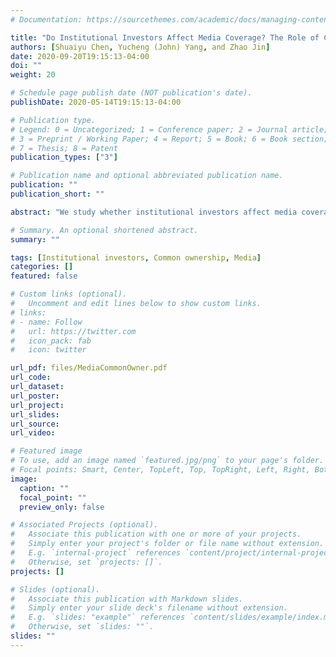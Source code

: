 ```yaml
---
# Documentation: https://sourcethemes.com/academic/docs/managing-content/

title: "Do Institutional Investors Affect Media Coverage? The Role of Common Ownership "
authors: [Shuaiyu Chen, Yucheng (John) Yang, and Zhao Jin]
date: 2020-09-20T19:15:13-04:00
doi: ""
weight: 20

# Schedule page publish date (NOT publication's date).
publishDate: 2020-05-14T19:15:13-04:00

# Publication type.
# Legend: 0 = Uncategorized; 1 = Conference paper; 2 = Journal article;
# 3 = Preprint / Working Paper; 4 = Report; 5 = Book; 6 = Book section;
# 7 = Thesis; 8 = Patent
publication_types: ["3"]

# Publication name and optional abbreviated publication name.
publication: ""
publication_short: ""

abstract: "We study whether institutional investors affect media coverage of their portfolio firms through their ownership in media firms. We hypothesize that the blockholders of a publicly traded media outlet affect this media outlet’s coverage of their portfolio firms in their interests. Consistent with this hypothesis, we find that a news outlet issues more positive articles covering the firms in its blockholders’ portfolios. In addition, the results are stronger when the covered firms have higher weights in the blockholders’ portfolios. Our results are robust when we fully control for firm fundamentals by exploiting within firm-quarter variation in media ownership and coverage, providing evidence that the effect is causal. Overall, our findings suggest that institutional investors influence media coverage through their media ownership."

# Summary. An optional shortened abstract.
summary: ""

tags: [Institutional investors, Common ownership, Media]
categories: []
featured: false

# Custom links (optional).
#   Uncomment and edit lines below to show custom links.
# links:
# - name: Follow
#   url: https://twitter.com
#   icon_pack: fab
#   icon: twitter

url_pdf: files/MediaCommonOwner.pdf
url_code:
url_dataset:
url_poster:
url_project:
url_slides:
url_source:
url_video:

# Featured image
# To use, add an image named `featured.jpg/png` to your page's folder. 
# Focal points: Smart, Center, TopLeft, Top, TopRight, Left, Right, BottomLeft, Bottom, BottomRight.
image:
  caption: ""
  focal_point: ""
  preview_only: false

# Associated Projects (optional).
#   Associate this publication with one or more of your projects.
#   Simply enter your project's folder or file name without extension.
#   E.g. `internal-project` references `content/project/internal-project/index.md`.
#   Otherwise, set `projects: []`.
projects: []

# Slides (optional).
#   Associate this publication with Markdown slides.
#   Simply enter your slide deck's filename without extension.
#   E.g. `slides: "example"` references `content/slides/example/index.md`.
#   Otherwise, set `slides: ""`.
slides: ""
---
```

